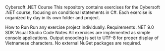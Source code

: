 Cybersoft .NET Course 
This repository contains exercises for the Cybersoft .NET course, focusing on conditional statements in C#. Each exercise is organized by day in its own folder and project.

How to Run
Run any exercise project individually.
Requirements
.NET 9.0 SDK
Visual Studio Code
Notes
All exercises are implemented as simple console applications.
Output encoding is set to UTF-8 for proper display of Vietnamese characters.
No external NuGet packages are required.

